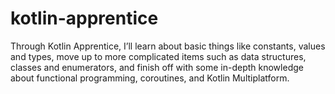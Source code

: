 # kotlin-apprentice
Through Kotlin Apprentice, I’ll learn about basic things like constants, values and types, move up to more complicated items such as data structures, classes and enumerators, and finish off with some in-depth knowledge about functional programming, coroutines, and Kotlin Multiplatform.
